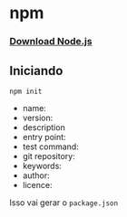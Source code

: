 # npm #
### [Download Node.js](https://nodejs.org/en/) ###

## Iniciando ##

`npm init`
* name: 
* version:
* description
* entry point: 
* test command:
* git repository:
* keywords:
* author:
* licence:

Isso vai gerar o `package.json`

